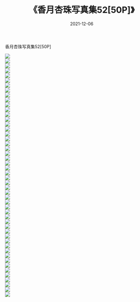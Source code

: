 ﻿---
layout: post
title:  《香月杏珠写真集52[50P]》
date:   2021-12-06
img: http://pic.660000.xyz/1:/性感/2021/香月杏珠写真集52[50P]/000.jpg
categories: [美女, 清纯, 唯美]
---

香月杏珠写真集52[50P]

  ![](http://pic.660000.xyz/1:/性感/2021/香月杏珠写真集52[50P]/001.jpg) <br> ![](http://pic.660000.xyz/1:/性感/2021/香月杏珠写真集52[50P]/002.jpg) <br> ![](http://pic.660000.xyz/1:/性感/2021/香月杏珠写真集52[50P]/003.jpg) <br> ![](http://pic.660000.xyz/1:/性感/2021/香月杏珠写真集52[50P]/004.jpg) <br> ![](http://pic.660000.xyz/1:/性感/2021/香月杏珠写真集52[50P]/005.jpg) <br> ![](http://pic.660000.xyz/1:/性感/2021/香月杏珠写真集52[50P]/006.jpg) <br> ![](http://pic.660000.xyz/1:/性感/2021/香月杏珠写真集52[50P]/007.jpg) <br> ![](http://pic.660000.xyz/1:/性感/2021/香月杏珠写真集52[50P]/008.jpg) <br> ![](http://pic.660000.xyz/1:/性感/2021/香月杏珠写真集52[50P]/009.jpg) <br> ![](http://pic.660000.xyz/1:/性感/2021/香月杏珠写真集52[50P]/010.jpg) <br> ![](http://pic.660000.xyz/1:/性感/2021/香月杏珠写真集52[50P]/011.jpg) <br> ![](http://pic.660000.xyz/1:/性感/2021/香月杏珠写真集52[50P]/012.jpg) <br> ![](http://pic.660000.xyz/1:/性感/2021/香月杏珠写真集52[50P]/013.jpg) <br> ![](http://pic.660000.xyz/1:/性感/2021/香月杏珠写真集52[50P]/014.jpg) <br> ![](http://pic.660000.xyz/1:/性感/2021/香月杏珠写真集52[50P]/015.jpg) <br> ![](http://pic.660000.xyz/1:/性感/2021/香月杏珠写真集52[50P]/016.jpg) <br> ![](http://pic.660000.xyz/1:/性感/2021/香月杏珠写真集52[50P]/017.jpg) <br> ![](http://pic.660000.xyz/1:/性感/2021/香月杏珠写真集52[50P]/018.jpg) <br> ![](http://pic.660000.xyz/1:/性感/2021/香月杏珠写真集52[50P]/019.jpg) <br> ![](http://pic.660000.xyz/1:/性感/2021/香月杏珠写真集52[50P]/020.jpg) <br> ![](http://pic.660000.xyz/1:/性感/2021/香月杏珠写真集52[50P]/021.jpg) <br> ![](http://pic.660000.xyz/1:/性感/2021/香月杏珠写真集52[50P]/022.jpg) <br> ![](http://pic.660000.xyz/1:/性感/2021/香月杏珠写真集52[50P]/023.jpg) <br> ![](http://pic.660000.xyz/1:/性感/2021/香月杏珠写真集52[50P]/024.jpg) <br> ![](http://pic.660000.xyz/1:/性感/2021/香月杏珠写真集52[50P]/025.jpg) <br> ![](http://pic.660000.xyz/1:/性感/2021/香月杏珠写真集52[50P]/026.jpg) <br> ![](http://pic.660000.xyz/1:/性感/2021/香月杏珠写真集52[50P]/027.jpg) <br> ![](http://pic.660000.xyz/1:/性感/2021/香月杏珠写真集52[50P]/028.jpg) <br> ![](http://pic.660000.xyz/1:/性感/2021/香月杏珠写真集52[50P]/029.jpg) <br> ![](http://pic.660000.xyz/1:/性感/2021/香月杏珠写真集52[50P]/030.jpg) <br> ![](http://pic.660000.xyz/1:/性感/2021/香月杏珠写真集52[50P]/031.jpg) <br> ![](http://pic.660000.xyz/1:/性感/2021/香月杏珠写真集52[50P]/032.jpg) <br> ![](http://pic.660000.xyz/1:/性感/2021/香月杏珠写真集52[50P]/033.jpg) <br> ![](http://pic.660000.xyz/1:/性感/2021/香月杏珠写真集52[50P]/034.jpg) <br> ![](http://pic.660000.xyz/1:/性感/2021/香月杏珠写真集52[50P]/035.jpg) <br> ![](http://pic.660000.xyz/1:/性感/2021/香月杏珠写真集52[50P]/036.jpg) <br> ![](http://pic.660000.xyz/1:/性感/2021/香月杏珠写真集52[50P]/037.jpg) <br> ![](http://pic.660000.xyz/1:/性感/2021/香月杏珠写真集52[50P]/038.jpg) <br> ![](http://pic.660000.xyz/1:/性感/2021/香月杏珠写真集52[50P]/039.jpg) <br> ![](http://pic.660000.xyz/1:/性感/2021/香月杏珠写真集52[50P]/040.jpg) <br> ![](http://pic.660000.xyz/1:/性感/2021/香月杏珠写真集52[50P]/041.jpg) <br> ![](http://pic.660000.xyz/1:/性感/2021/香月杏珠写真集52[50P]/042.jpg) <br> ![](http://pic.660000.xyz/1:/性感/2021/香月杏珠写真集52[50P]/043.jpg) <br> ![](http://pic.660000.xyz/1:/性感/2021/香月杏珠写真集52[50P]/044.jpg) <br> ![](http://pic.660000.xyz/1:/性感/2021/香月杏珠写真集52[50P]/045.jpg) <br> ![](http://pic.660000.xyz/1:/性感/2021/香月杏珠写真集52[50P]/046.jpg) <br> ![](http://pic.660000.xyz/1:/性感/2021/香月杏珠写真集52[50P]/047.jpg) <br> ![](http://pic.660000.xyz/1:/性感/2021/香月杏珠写真集52[50P]/048.jpg) <br> ![](http://pic.660000.xyz/1:/性感/2021/香月杏珠写真集52[50P]/049.jpg) <br> ![](http://pic.660000.xyz/1:/性感/2021/香月杏珠写真集52[50P]/050.jpg) <br>